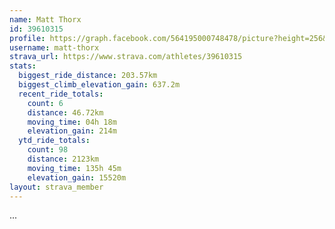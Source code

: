 ```yaml
---
name: Matt Thorx
id: 39610315
profile: https://graph.facebook.com/564195000748478/picture?height=256&width=256
username: matt-thorx
strava_url: https://www.strava.com/athletes/39610315
stats:
  biggest_ride_distance: 203.57km
  biggest_climb_elevation_gain: 637.2m
  recent_ride_totals:
    count: 6
    distance: 46.72km
    moving_time: 04h 18m
    elevation_gain: 214m
  ytd_ride_totals:
    count: 98
    distance: 2123km
    moving_time: 135h 45m
    elevation_gain: 15520m
layout: strava_member
--- 
```

...
